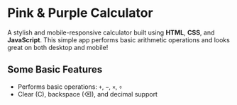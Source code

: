 # Pink & Purple Calculator

A stylish and mobile-responsive calculator built using **HTML**, **CSS**, and **JavaScript**. This simple app performs basic arithmetic operations and looks great on both desktop and mobile!

## Some Basic Features
- Performs basic operations: `+`, `−`, `×`, `÷`
- Clear (C), backspace (⌫), and decimal support
